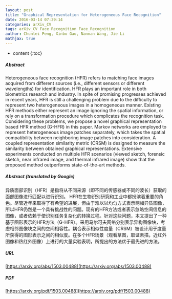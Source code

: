 ```yaml
---
layout: post
title: "Graphical Representation for Heterogeneous Face Recognition"
date: 2016-03-14 07:39:14
categories: arXiv_CV
tags: arXiv_CV Face Recognition Face_Recognition
author: Chunlei Peng, Xinbo Gao, Nannan Wang, Jie Li
mathjax: true
---
```


* content
{:toc}

##### Abstract
Heterogeneous face recognition (HFR) refers to matching face images acquired from different sources (i.e., different sensors or different wavelengths) for identification. HFR plays an important role in both biometrics research and industry. In spite of promising progresses achieved in recent years, HFR is still a challenging problem due to the difficulty to represent two heterogeneous images in a homogeneous manner. Existing HFR methods either represent an image ignoring the spatial information, or rely on a transformation procedure which complicates the recognition task. Considering these problems, we propose a novel graphical representation based HFR method (G-HFR) in this paper. Markov networks are employed to represent heterogeneous image patches separately, which takes the spatial compatibility between neighboring image patches into consideration. A coupled representation similarity metric (CRSM) is designed to measure the similarity between obtained graphical representations. Extensive experiments conducted on multiple HFR scenarios (viewed sketch, forensic sketch, near infrared image, and thermal infrared image) show that the proposed method outperforms state-of-the-art methods.

##### Abstract (translated by Google)
异质面部识别（HFR）是指将从不同来源（即不同的传感器或不同的波长）获取的面部图像进行匹配以进行识别。 HFR在生物识别研究和工业中都扮演着重要的角色。尽管近年来取得了有希望的进展，但由于难以以均匀方式表示两幅异质图像，所以HFR仍然是一个具有挑战性的问题。现有的HFR方法或者表示忽略空间信息的图像，或者依赖于使识别任务复杂化的转换过程。针对这些问题，本文提出了一种基于图形表示的HFR方法（G-HFR）。采用马尔可夫网络分别表示异构图像块，考虑相邻图像块之间的空间相容性。耦合表示相似性度量（CRSM）被设计用于度量所获得的图形表示之间的相似度。在多个HFR场景（观看草图，取证素描，近红外图像和热红外图像）上进行的大量实验表明，所提出的方法优于最先进的方法。

##### URL
[https://arxiv.org/abs/1503.00488](https://arxiv.org/abs/1503.00488)

##### PDF
[https://arxiv.org/pdf/1503.00488](https://arxiv.org/pdf/1503.00488)


